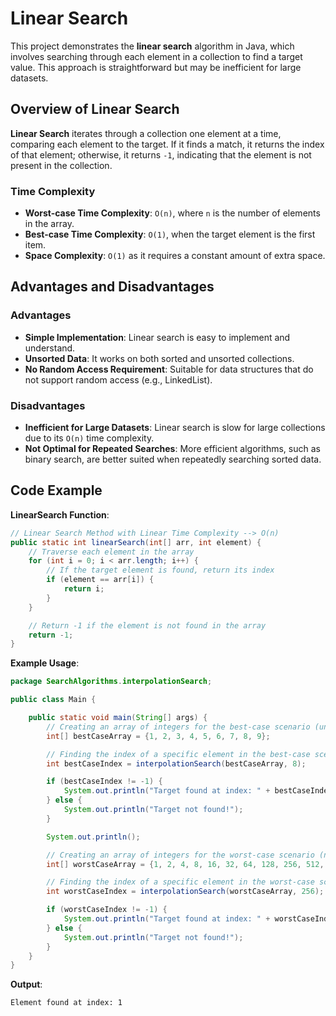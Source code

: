 # Linear Search

This project demonstrates the **linear search** algorithm in Java, which involves searching through each element in a collection to find a target value. This approach is straightforward but may be inefficient for large datasets.

## Overview of Linear Search

**Linear Search** iterates through a collection one element at a time, comparing each element to the target. If it finds a match, it returns the index of that element; otherwise, it returns `-1`, indicating that the element is not present in the collection.

### Time Complexity

- **Worst-case Time Complexity**: `O(n)`, where `n` is the number of elements in the array.
- **Best-case Time Complexity**: `O(1)`, when the target element is the first item.
- **Space Complexity**: `O(1)` as it requires a constant amount of extra space.

## Advantages and Disadvantages

### Advantages

- **Simple Implementation**: Linear search is easy to implement and understand.
- **Unsorted Data**: It works on both sorted and unsorted collections.
- **No Random Access Requirement**: Suitable for data structures that do not support random access (e.g., LinkedList).

### Disadvantages

- **Inefficient for Large Datasets**: Linear search is slow for large collections due to its `O(n)` time complexity.
- **Not Optimal for Repeated Searches**: More efficient algorithms, such as binary search, are better suited when repeatedly searching sorted data.

## Code Example

**LinearSearch Function**:
```java
// Linear Search Method with Linear Time Complexity --> O(n)
public static int linearSearch(int[] arr, int element) {
    // Traverse each element in the array
    for (int i = 0; i < arr.length; i++) {
        // If the target element is found, return its index
        if (element == arr[i]) {
            return i;
        }
    }

    // Return -1 if the element is not found in the array
    return -1;
}
```

**Example Usage**:
```java
package SearchAlgorithms.interpolationSearch;

public class Main {

    public static void main(String[] args) {
        // Creating an array of integers for the best-case scenario (uniformly distributed)
        int[] bestCaseArray = {1, 2, 3, 4, 5, 6, 7, 8, 9};

        // Finding the index of a specific element in the best-case scenario
        int bestCaseIndex = interpolationSearch(bestCaseArray, 8);

        if (bestCaseIndex != -1) {
            System.out.println("Target found at index: " + bestCaseIndex);
        } else {
            System.out.println("Target not found!");
        }

        System.out.println();

        // Creating an array of integers for the worst-case scenario (non-uniform distribution)
        int[] worstCaseArray = {1, 2, 4, 8, 16, 32, 64, 128, 256, 512, 1024};

        // Finding the index of a specific element in the worst-case scenario
        int worstCaseIndex = interpolationSearch(worstCaseArray, 256);

        if (worstCaseIndex != -1) {
            System.out.println("Target found at index: " + worstCaseIndex);
        } else {
            System.out.println("Target not found!");
        }
    }
}
```

**Output**:
```
Element found at index: 1
```